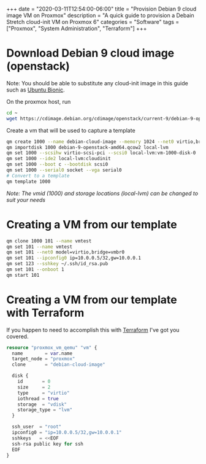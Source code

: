 +++
date = "2020-03-11T12:54:00-06:00"
title = "Provision Debian 9 cloud image VM on Proxmox"
description = "A quick guide to provision a Debain Stretch cloud-init VM on Proxmox 6"
categories = "Software"
tags = ["Proxmox", "System Administration", "Terraform"]
+++

# Download Debian 9 cloud image (openstack)

Note: You should be able to substitute any cloud-init image in this guide such as [Ubuntu Bionic](https://cloud-images.ubuntu.com/bionic/current/bionic-server-cloudimg-amd64.img).

On the proxmox host, run

```bash
cd ~
wget https://cdimage.debian.org/cdimage/openstack/current-9/debian-9-openstack-amd64.qcow2
```

Create a vm that will be used to capture a template

```bash
qm create 1000 --name debian-cloud-image --memory 1024 --net0 virtio,bridge=vmbr0 --cores 1 --sockets 1 --cpu cputype=kvm64 --description "Debian 9 cloud-image" --kvm 1 --numa 1
qm importdisk 1000 debian-9-openstack-amd64.qcow2 local-lvm
qm set 1000 --scsihw virtio-scsi-pci --scsi0 local-lvm:vm-1000-disk-0
qm set 1000 --ide2 local-lvm:cloudinit
qm set 1000 --boot c --bootdisk scsi0
qm set 1000 --serial0 socket --vga serial0
# Convert to a template
qm template 1000
```

_Note: The vmid (1000) and storage locations (local-lvm) can be changed to suit your needs_

# Creating a VM from our template

```bash
qm clone 1000 101 --name vmtest
qm set 101 --name vmtest
qm set 101 --net0 model=virtio,bridge=vmbr0
qm set 101 --ipconfig0 ip=10.0.0.5/32,gw=10.0.0.1
qm set 123 --sshkey ~/.ssh/id_rsa.pub
qm set 101 --onboot 1
qm start 101
```

# Creating a VM from our template with Terraform

If you happen to need to accomplish this with [Terraform](//github.com/Telmate/terraform-provider-proxmox) I've got you covered.

```tf
resource "proxmox_vm_qemu" "vm" {
  name        = var.name
  target_node = "proxmox"
  clone       = "debian-cloud-image"

  disk {
    id       = 0
    size     = 2
    type     = "virtio"
    iothread = true
    storage  = "vdisk"
    storage_type = "lvm"
  }

  ssh_user  = "root"
  ipconfig0 = "ip=10.0.0.5/32,gw=10.0.0.1"
  sshkeys   = <<EOF
  ssh-rsa public key for ssh
  EOF
}
```
